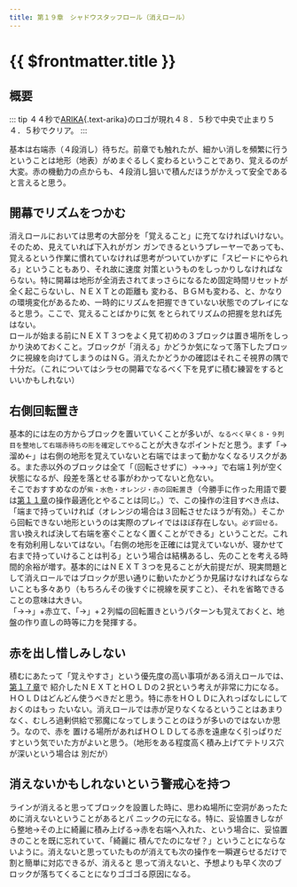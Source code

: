 ```yaml
---
title: 第１９章　シャドウスタッフロール（消えロール）
---
```


# {{ $frontmatter.title }}

## 概要

::: tip
４４秒で[ARIKA](http://www.arika.co.jp/){.text-arika}のロゴが現れ４８．５秒で中央で止まり５４．５秒でクリア。
:::

基本は右端赤（４段消し）待ちだ。前章でも触れたが、細かい消しを頻繁に行うということは地形（地表）がめまぐるしく変わるということであり、覚えるのが大変。赤の機動力の点からも、４段消し狙いで積んだほうがかえって安全であると言えると思う。  


## 開幕でリズムをつかむ  

消えロールにおいては思考の大部分を「覚えること」に充てなければいけない。そのため、見えていれば下入れがガン ガンできるというプレーヤーであっても、覚えるという作業に慣れていなければ思考がついていかずに「スピードにやられる」ということもあり、それ故に速度 対策というものをしっかりしなければならない。特に開幕は地形が全消去されてまっさらになるため固定時間リセットが全く起こらないし、ＮＥＸＴとの距離も 変わる、ＢＧＭも変わる、と、かなりの環境変化があるため、一時的にリズムを把握できていない状態でのプレイになると思う。ここで、覚えることばかりに気 をとられてリズムの把握を怠れば先はない。  
ロールが始まる前にＮＥＸＴ３つをよく見て初めの３ブロックは置き場所をしっかり決めておくこと。ブロックが「消える」かどうか気になって落下したブロッ クに視線を向けてしまうのはＮＧ。消えたかどうかの確認はそれこそ視界の隅で十分だ。（これについてはシラセの開幕でなるべく下を見ずに積む練習をすると いいかもしれない）  


## 右側回転置き

基本的には左の方からブロックを置いていくことが多いが、`なるべく早く８・９列目を整地して右端赤待ちの形を確定してやる`ことが大きなポイントだと思う。まず「→溜め←」は右側の地形を覚えていないと右端ではまって動かなくなるリスクがある。また赤以外のブロックは全て「（回転させずに）→→→」で右端１列が空く状態になるが、段差を落とせる事がわかってないと危ない。  
そこでおすすめなのが`紫・水色・オレンジ・赤の回転置`き（今勝手に作った用語で要は[第１１章](./11.md)の操作最適化とやることは同じ。）で、この操作の注目すべき点は、「端まで持っていければ（オレンジの場合は３回転させたほうが有効。）そこから回転できない地形というのは実際のプレイではほぼ存在しない。`必ず回せる。` 言い換えれば決して右端を塞ぐことなく置くことができる」ということだ。これを有効利用しないてはない。「右側の地形を正確には覚えていないが、寝かせて 右まで持っていけることは判る」という場合は結構あるし、先のことを考える時間的余裕が増す。基本的にはＮＥＸＴ３つを見ることが大前提だが、現実問題と して消えロールではブロックが思い通りに動いたかどうか見届けなければならないことも多々あり（もちろんその後すぐに視線を戻すこと）、それを省略できる ことの意味は大きい。  
「→→」+赤立て、「→」+２列幅の回転置きというパターンも覚えておくと、地盤の作り直しの時等に力を発揮する。  


## 赤を出し惜しみしない

積むにあたって「覚えやすさ」という優先度の高い事項がある消えロールでは、[第１７章](./17.md)で 紹介したＮＥＸＴとＨＯＬＤの２択という考えが非常に力になる。ＨＯＬＤはどんどん使うべきだと思う。特に赤をＨＯＬＤに入れっぱなしにしておくのはもっ たいない。消えロールでは赤が足りなくなるということはあまりなく、むしろ過剰供給で邪魔になってしまうことのほうが多いのではないか思う。なので、赤を 置ける場所があればＨＯＬＤしてる赤を遠慮なく引っぱりだすという気でいた方がよいと思う。（地形をある程度高く積み上げてテトリス穴が深いという場合は 別だが）  


## 消えないかもしれないという警戒心を持つ

ラインが消えると思ってブロックを設置した時に、思わぬ場所に空洞があったために消えないということがあるとパ ニックの元になる。特に、妥協置きしながら整地→その上に綺麗に積み上げる→赤を右端へ入れた、という場合に、妥協置きのことを既に忘れていて、「綺麗に 積んでたのになぜ？」ということにならないように。消えないと思っていたものが消えても次の操作を一瞬遅らせるだけで割と簡単に対応できるが、消えると 思って消えないと、予想よりも早く次のブロックが落ちてくることになりゴゴゴる原因になる。  